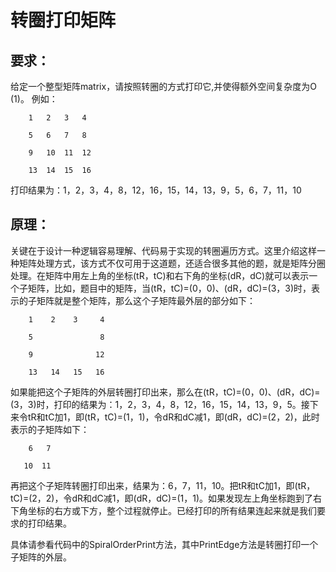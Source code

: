 <!--
 * @Descripttion: 
 * @version: v0.1
 * @Author: Elon C
 * @Date: 2020-06-23 16:00:14
 * @LastEditors: Elon C
 * @LastEditTime: 2020-06-23 16:12:13
 * @FilePath: \GoPath\src\algorithms\array_and_matrix\spiral_order_print\README.md
--> 

# 转圈打印矩阵

## 要求：
给定一个整型矩阵matrix，请按照转圈的方式打印它,并使得额外空间复杂度为O (1)。
例如：  

        1   2   3   4

        5   6   7   8

        9   10  11  12

        13  14  15  16
打印结果为：1，2，3，4，8，12，16，15，14，13，9，5，6，7，11，10
## 原理：
关键在于设计一种逻辑容易理解、代码易于实现的转圈遍历方式。这里介绍这样一种矩阵处理方式，该方式不仅可用于这道题，还适合很多其他的题，就是矩阵分圈处理。在矩阵中用左上角的坐标(tR，tC)和右下角的坐标(dR，dC)就可以表示一个子矩阵，比如，题目中的矩阵，当(tR，tC)=(0，0)、(dR，dC)=(3，3)时，表示的子矩阵就是整个矩阵，那么这个子矩阵最外层的部分如下：

        1    2    3     4

        5               8

        9              12

        13   14   15   16
如果能把这个子矩阵的外层转圈打印出来，那么在(tR，tC)=(0，0)、(dR，dC)=(3，3)时，打印的结果为：1，2，3，4，8，12，16，15，14，13，9，5。接下来令tR和tC加1，即(tR，tC)=(1，1)，令dR和dC减1，即(dR，dC)=(2，2)，此时表示的子矩阵如下：

        6   7

       10  11
再把这个子矩阵转圈打印出来，结果为：6，7，11，10。把tR和tC加1，即(tR，tC)=(2，2)，令dR和dC减1，即(dR，dC)=(1，1)。如果发现左上角坐标跑到了右下角坐标的右方或下方，整个过程就停止。已经打印的所有结果连起来就是我们要求的打印结果。

具体请参看代码中的SpiralOrderPrint方法，其中PrintEdge方法是转圈打印一个子矩阵的外层。